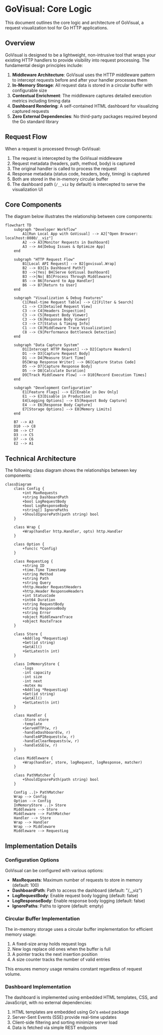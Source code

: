 # GoVisual: Core Logic

This document outlines the core logic and architecture of GoVisual, a request visualization tool for Go HTTP applications.

## Overview

GoVisual is designed to be a lightweight, non-intrusive tool that wraps your existing HTTP handlers to provide visibility into request processing. The fundamental design principles include:

1. **Middleware Architecture**: GoVisual uses the HTTP middleware pattern to intercept requests before and after your handler processes them
2. **In-Memory Storage**: All request data is stored in a circular buffer with configurable size
3. **Contextual Enrichment**: The middleware captures detailed execution metrics including timing data
4. **Dashboard Rendering**: A self-contained HTML dashboard for visualizing captured requests
5. **Zero External Dependencies**: No third-party packages required beyond the Go standard library

## Request Flow

When a request is processed through GoVisual:

1. The request is intercepted by the GoVisual middleware
2. Request metadata (headers, path, method, body) is captured
3. The original handler is called to process the request
4. Response metadata (status code, headers, body, timing) is captured
5. Both are stored in the in-memory circular buffer
6. The dashboard path (`/__viz` by default) is intercepted to serve the visualization UI

## Core Components

The diagram below illustrates the relationship between core components:

```mermaid
flowchart TD
    subgraph "Developer Workflow"
        A1[Run Local App with GoVisual] --> A2["Open Browser: localhost:8080/__viz"]
        A2 --> A3[Monitor Requests in Dashboard]
        A3 --> A4[Debug Issues & Optimize App]
    end
    
    subgraph "HTTP Request Flow"
        B1[Local API Request] --> B2[govisual.Wrap]
        B2 --> B3{Is Dashboard Path?}
        B3 -->|Yes| B4[Serve GoVisual Dashboard]
        B3 -->|No| B5[Process Through Middleware]
        B5 --> B6[Forward to App Handler]
        B6 --> B7[Return to User]
    end
    
    subgraph "Visualization & Debug Features"
        C1[Real-time Request Table] --> C2[Filter & Search]
        C1 --> C3[Detailed Request View]
        C3 --> C4[Headers Inspection]
        C3 --> C5[Request Body Viewer]
        C3 --> C6[Response Body Viewer]
        C3 --> C7[Status & Timing Info]
        C1 --> C8[Middleware Trace Visualization]
        C8 --> C9[Performance Bottleneck Detection]
    end
    
    subgraph "Data Capture System"
        D1[Intercept HTTP Request] --> D2[Capture Headers]
        D1 --> D3[Capture Request Body]
        D1 --> D4[Measure Start Time]
        D5[Wrap Response Writer] --> D6[Capture Status Code]
        D5 --> D7[Capture Response Body]
        D5 --> D8[Calculate Duration]
        D9[Track Middleware Flow] --> D10[Record Execution Times]
    end
    
    subgraph "Development Configuration"
        E1[Feature Flags] --> E2[Enable in Dev Only]
        E1 --> E3[Disable in Production]
        E4[Logging Options] --> E5[Request Body Capture]
        E4 --> E6[Response Body Capture]
        E7[Storage Options] --> E8[Memory Limits]
    end
    
    B7 --> A3
    D10 --> C8
    D8 --> C7
    D3 --> C5
    D7 --> C6
    E2 --> A1
```

## Technical Architecture

The following class diagram shows the relationships between key components:

```mermaid
classDiagram
    class Config {
        +int MaxRequests
        +string DashboardPath
        +bool LogRequestBody
        +bool LogResponseBody
        +string[] IgnorePaths
        +ShouldIgnorePath(path string) bool
    }
    
    class Wrap {
        +Wrap(handler http.Handler, opts) http.Handler
    }
    
    class Option {
        +func(c *Config)
    }
    
    class RequestLog {
        +string ID
        +time.Time Timestamp
        +string Method
        +string Path
        +string Query
        +http.Header RequestHeaders
        +http.Header ResponseHeaders
        +int StatusCode
        +int64 Duration
        +string RequestBody
        +string ResponseBody
        +string Error
        +object MiddlewareTrace
        +object RouteTrace
    }
    
    class Store {
        +Add(log *RequestLog)
        +Get(id string)
        +GetAll()
        +GetLatest(n int)
    }
    
    class InMemoryStore {
        -logs
        -int capacity
        -int size
        -int next
        -mutex mu
        +Add(log *RequestLog)
        +Get(id string)
        +GetAll()
        +GetLatest(n int)
    }
    
    class Handler {
        -Store store
        -template
        +ServeHTTP(w, r)
        -handleDashboard(w, r)
        -handleAPIRequests(w, r)
        -handleClearRequests(w, r)
        -handleSSE(w, r)
    }
    
    class Middleware {
        +Wrap(handler, store, logRequest, logResponse, matcher)
    }
    
    class PathMatcher {
        +ShouldIgnorePath(path string) bool
    }
    
    Config ..|> PathMatcher
    Wrap --> Config
    Option --> Config
    InMemoryStore ..|> Store
    Middleware --> Store
    Middleware --> PathMatcher
    Handler --> Store
    Wrap --> Handler
    Wrap --> Middleware
    Middleware --> RequestLog
```

## Implementation Details

### Configuration Options

GoVisual can be configured with various options:

- **MaxRequests**: Maximum number of requests to store in memory (default: 100)
- **DashboardPath**: Path to access the dashboard (default: "/__viz")
- **LogRequestBody**: Enable request body logging (default: false)
- **LogResponseBody**: Enable response body logging (default: false)
- **IgnorePaths**: Paths to ignore (default: empty)

### Circular Buffer Implementation

The in-memory storage uses a circular buffer implementation for efficient memory usage:

1. A fixed-size array holds request logs
2. New logs replace old ones when the buffer is full
3. A pointer tracks the next insertion position
4. A size counter tracks the number of valid entries

This ensures memory usage remains constant regardless of request volume.

### Dashboard Implementation

The dashboard is implemented using embedded HTML templates, CSS, and JavaScript, with no external dependencies:

1. HTML templates are embedded using Go's `embed` package
2. Server-Sent Events (SSE) provide real-time updates
3. Client-side filtering and sorting minimize server load
4. Data is fetched via simple REST endpoints